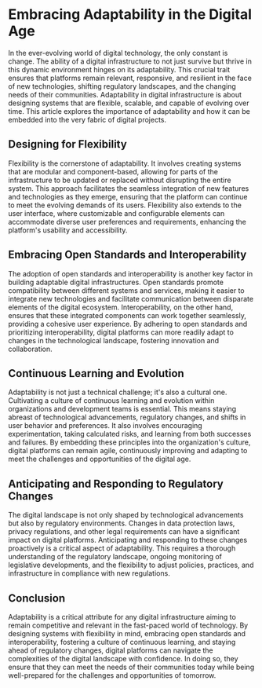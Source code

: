 # Embracing Adaptability in the Digital Age

In the ever-evolving world of digital technology, the only constant is change. The ability of a digital infrastructure to not just survive but thrive in this dynamic environment hinges on its adaptability. This crucial trait ensures that platforms remain relevant, responsive, and resilient in the face of new technologies, shifting regulatory landscapes, and the changing needs of their communities. Adaptability in digital infrastructure is about designing systems that are flexible, scalable, and capable of evolving over time. This article explores the importance of adaptability and how it can be embedded into the very fabric of digital projects.

## Designing for Flexibility

Flexibility is the cornerstone of adaptability. It involves creating systems that are modular and component-based, allowing for parts of the infrastructure to be updated or replaced without disrupting the entire system. This approach facilitates the seamless integration of new features and technologies as they emerge, ensuring that the platform can continue to meet the evolving demands of its users. Flexibility also extends to the user interface, where customizable and configurable elements can accommodate diverse user preferences and requirements, enhancing the platform's usability and accessibility.

## Embracing Open Standards and Interoperability

The adoption of open standards and interoperability is another key factor in building adaptable digital infrastructures. Open standards promote compatibility between different systems and services, making it easier to integrate new technologies and facilitate communication between disparate elements of the digital ecosystem. Interoperability, on the other hand, ensures that these integrated components can work together seamlessly, providing a cohesive user experience. By adhering to open standards and prioritizing interoperability, digital platforms can more readily adapt to changes in the technological landscape, fostering innovation and collaboration.

## Continuous Learning and Evolution

Adaptability is not just a technical challenge; it's also a cultural one. Cultivating a culture of continuous learning and evolution within organizations and development teams is essential. This means staying abreast of technological advancements, regulatory changes, and shifts in user behavior and preferences. It also involves encouraging experimentation, taking calculated risks, and learning from both successes and failures. By embedding these principles into the organization's culture, digital platforms can remain agile, continuously improving and adapting to meet the challenges and opportunities of the digital age.

## Anticipating and Responding to Regulatory Changes

The digital landscape is not only shaped by technological advancements but also by regulatory environments. Changes in data protection laws, privacy regulations, and other legal requirements can have a significant impact on digital platforms. Anticipating and responding to these changes proactively is a critical aspect of adaptability. This requires a thorough understanding of the regulatory landscape, ongoing monitoring of legislative developments, and the flexibility to adjust policies, practices, and infrastructure in compliance with new regulations.

## Conclusion

Adaptability is a critical attribute for any digital infrastructure aiming to remain competitive and relevant in the fast-paced world of technology. By designing systems with flexibility in mind, embracing open standards and interoperability, fostering a culture of continuous learning, and staying ahead of regulatory changes, digital platforms can navigate the complexities of the digital landscape with confidence. In doing so, they ensure that they can meet the needs of their communities today while being well-prepared for the challenges and opportunities of tomorrow.